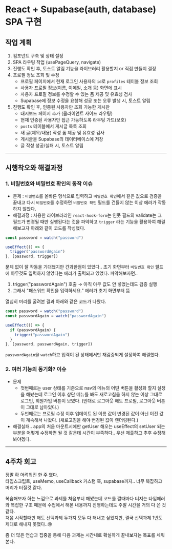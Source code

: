 # React + Supabase(auth, database) SPA 구현

## 작업 계획

1. 컴포넌트 구축 및 상태 설정
2. SPA 라우팅 작업 (usePageQuery, navigate)
3. 진행도 확인 후, 토스트 알림 기능을 라이브러리 활용할지 or 직접 만들지 결정
4. 프로필 정보 조회 및 수정
   - 프로필 페이지에서 현재 로그인 사용자의 `id`로 `profiles` 테이블 정보 조회
   - 사용자 프로필 정보(이름, 이메일, 소개 등) 화면에 표시
   - 사용자 프로필 정보를 수정할 수 있는 폼 제공 및 유효성 검사
   - Supabase에 정보 수정을 요청해 성공 또는 오류 발생 시, 토스트 알림
5. 진행도 확인 후, 인증된 사용자만 조회 가능한 게시판
   - 대시보드 페이지 추가 (클라이언트 사이드 라우팅)
   - 현재 인증된 사용자만 접근 가능하도록 라우팅 가드(보호)
   - `posts` 테이블에서 게시글 목록 조회
   - 새 글(제목/내용) 작성 폼 제공 및 유효성 검사
   - 게시글을 Supabase의 데이터베이스에 저장
   - 글 작성 성공/실패 시, 토스트 알림

---

## 시행착오와 해결과정

### 1. 비밀번호와 비밀번호 확인의 동작 이슈

- 문제 : `비밀번호`를 올바른 형식으로 입력하고 `비밀번호 확인`에서 같은 값으로 검증을 끝내고 다시 `비밀번호`를 수정하면 `비밀번호 확인` 필드를 건들지 않는 이상 에러가 작동하지 않았다.
- 해결과정 : 사용한 라이브러리인 `react-hook-form`는 인풋 필드의 validate는 그 필드가 변경될 때만 실행된다는 것을 파악하고 `trigger` 라는 기능을 활용하여 해결해보고자 아래와 같이 코드를 작성했다.

```Typescript
const password = watch("password")

useEffect(() => {
  trigger("passwordAgain")
}, [password, trigger])
```

문제 없이 잘 작동을 기대했지만 간과한점이 있었다.. 초기 화면부터 `비밀번호 확인` 필드에 아무것도 입력하지 않았다는 에러가 출력되고 있었다. 파악해보자면..

1. trigger("passwordAgain") 호출 → 아직 아무 값도 안 넣었는데도 검증 실행
2. 그래서 "패스워드 확인을 입력하세요." 에러가 초기 화면부터 뜸

열심히 머리를 굴려본 결과 아래와 같은 코드가 나왔다.

```Typescript
const password = watch("password")
const passwordAgain = watch("passwordAgain")

useEffect(() => {
  if (passwordAgain) {
    trigger("passwordAgain")
  }
}, [password, passwordAgain, trigger])
```

`passwordAgain`을 `watch`하고 입력이 된 상태에서만 재검증되게 설정하여 해결했다.

### 2. 여러 기능의 동기화? 이슈

- 문제
  - 첫번째로는 user 상태를 기준으로 nav의 메뉴의 어떤 버튼을 활성화 할지 설정을 해놨는데 로그인 이후 상단 메뉴를 봐도 새로고침을 하지 않는 이상 그대로 로그인, 회원가입 버튼이 보였다. (반대로 로그아웃 해도 프로필, 로그아웃 버튼이 그대로 남아있다.)
  - 두번째로는 프로필 수정 이후 업데이트 된 이름 값이 변경된 값이 아닌 이전 값이 계속해서 나왔다. (새로고침을 해야 변경된 값이 렌더링된다.)
- 해결실패.. app의 처음 마운트시에만 getUser 해오는 useEffect의 setUser 되는 부분을 어떻게 수정하면 될 것 같은데 시간이 부족하다.. 우선 제출하고 추후 수정해봐야겠다.

---

## 4주차 회고

정말 확 어려워진 한 주 였다.  
타입스크립트, useMemo, useCallback 커스텀 훅, supabase까지.. 너무 복잡하고 머리가 터질것 같다.

복습해보자 하는 느낌으로 과제를 처음부터 해봤는데 코드를 짤때마다 터지는 타입에러와 복잡한 구조 때문에 수업에서 해본 내용까지 진행하는데도 주말 시간을 거의 다 쓴 것 같다.  
처음 시작할때만 해도 선택과제 두가지 모두 다 해내고 싶었지만, 결국 선택과제 1번도 제대로 해내지 못했다..😢

좀 더 많은 연습과 집중을 통해 다음 과제는 시간내로 확실하게 끝내보자는 목표를 세워본다.
